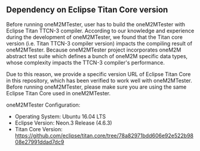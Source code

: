 ## Dependency on Eclipse Titan Core version

Before running oneM2MTester, user has to build the oneM2MTester with Eclipse Titan TTCN-3 compiler. 
According to our knowledge and experience during the development of oneM2MTester, we found that the 
Titan core version (i.e. Titan TTCN-3 compiler version) impacts the compiling result of oneM2MTester.
Because oneM2MTester project incorporates oneM2M abstract test suite which defines a bunch of oneM2M
specific data types, whose complexity impacts the TTCN-3 compiler's performance.

Due to this reason, we provide a specific version URL of Eclipse Titan Core in this repository, which has been verified 
to work well with oneM2MTester. Before running oneM2MTester, please make sure you are using the same Eclipse Titan Core used in oneM2MTester.

oneM2MTester Configuration:
- Operating System: Ubuntu 16.04 LTS
- Eclipse Version: Neon.3 Release (4.6.3) 
- Titan Core Version: https://github.com/eclipse/titan.core/tree/78a82971bdd606e92e522b9808e27991ddad7dc9